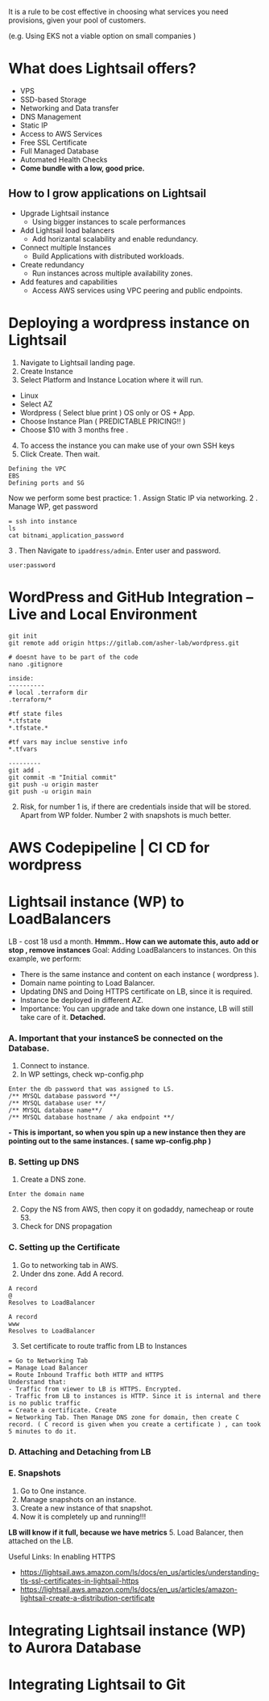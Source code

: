 It is a rule to be cost effective in choosing what services you need provisions, given your pool of customers.

(e.g. Using EKS not a viable option on small companies )

# What does Lightsail offers?
- VPS
- SSD-based Storage
- Networking and Data transfer
- DNS Management
- Static IP
- Access to AWS Services
- Free SSL Certificate 
- Full Managed Database
- Automated Health Checks
- **Come bundle with a low, good price.**
## How to I grow applications on Lightsail
- Upgrade Lightsail instance
	 - Using bigger instances to scale performances
- Add Lightsail load balancers
	- Add horizantal scalability and enable redundancy.
- Connect multiple Instances
	- Build Applications with distributed workloads.
- Create redundancy
	- Run instances across multiple availability zones.
- Add features and capabilities
	- Access AWS services using VPC peering and public endpoints.

# Deploying a wordpress instance on Lightsail
1. Navigate to Lightsail landing page.
2. Create Instance
3. Select Platform and Instance Location where it will run. 
- Linux
- Select AZ
- Wordpress ( Select blue print ) OS only or OS + App.
- Choose Instance Plan ( PREDICTABLE PRICING!! )
- Choose $10 with 3 months free .
4. To access the instance you can make use of your own SSH keys
5. Click Create. Then wait.
```
Defining the VPC
EBS
Defining ports and SG
```

Now we perform some best practice:
1 . Assign Static IP via networking.
2 . Manage WP, get password
```
= ssh into instance 
ls
cat bitnami_application_password 
```
3 . Then Navigate to `ipaddress/admin`. Enter user and password.
```
user:password
```

 #  WordPress and GitHub Integration – Live and Local Environment

```
git init
git remote add origin https://gitlab.com/asher-lab/wordpress.git

# doesnt have to be part of the code
nano .gitignore

inside:
----------
# local .terraform dir
.terraform/*

#tf state files
*.tfstate
*.tfstate.*

#tf vars may inclue senstive info
*.tfvars

---------
git add .
git commit -m "Initial commit"
git push -u origin master
git push -u origin main
```
2. Risk, for number 1 is, if there are credentials inside that will be stored. Apart from WP folder. Number 2 with snapshots is much better.
  #  AWS Codepipeline | CI CD for wordpress
  
 # Lightsail instance (WP)  to LoadBalancers
 LB - cost 18 usd a month.
 **Hmmm.. How can we automate this, auto add or stop , remove instances**
 Goal: Adding LoadBalancers to instances.
  On this example, we perform:
- There is the same instance and content on each instance ( wordpress ).
- Domain name pointing to Load Balancer.
- Updating DNS and Doing HTTPS certificate on LB, since it is required.
- Instance be deployed in different AZ.
- Importance: You can upgrade and take down one instance, LB will still take care of it. **Detached.**

###  A.  Important that your instanceS be connected on the Database.
  1. Connect to instance.
  2. In WP settings, check wp-config.php
```
Enter the db password that was assigned to LS.
/** MYSQL database password **/
/** MYSQL database user **/
/** MYSQL database name**/
/** MYSQL database hostname / aka endpoint **/
```
**- This is important, so when you spin up a new instance then they are pointing out to the same instances. ( same wp-config.php )**

### B. Setting up DNS 
1. Create a DNS zone.
```
Enter the domain name
```
2. Copy the NS from AWS, then copy it on godaddy, namecheap or route 53.
3. Check for DNS propagation
### C. Setting up the Certificate
1. Go to networking tab in AWS.
2. Under dns zone. Add A record. 
```
A record
@
Resolves to LoadBalancer

A record
www
Resolves to LoadBalancer
```
3. Set certificate to route traffic from LB to Instances

```
= Go to Networking Tab 
= Manage Load Balancer
= Route Inbound Traffic both HTTP and HTTPS
Understand that:
- Traffic from viewer to LB is HTTPS. Encrypted.
- Traffic from LB to instances is HTTP. Since it is internal and there is no public traffic
= Create a certificate. Create
= Networking Tab. Then Manage DNS zone for domain, then create C record. ( C record is given when you create a certificate ) , can took 5 minutes to do it. 
```
### D. Attaching and Detaching from LB
### E. Snapshots
1. Go to One instance.
2. Manage snapshots on an instance.
3. Create a new instance of that snapshot.
4. Now it is completely up and running!!!


**LB will know if it full, because we have metrics**
5. Load Balancer, then attached on the LB.

Useful Links: In enabling HTTPS
 - https://lightsail.aws.amazon.com/ls/docs/en_us/articles/understanding-tls-ssl-certificates-in-lightsail-https
 - https://lightsail.aws.amazon.com/ls/docs/en_us/articles/amazon-lightsail-create-a-distribution-certificate

 # Integrating Lightsail instance (WP) to Aurora Database
 # Integrating Lightsail to Git
